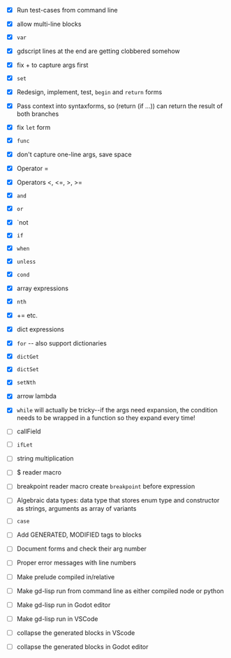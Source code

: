 - [x] Run test-cases from command line

- [x] allow multi-line blocks
- [x] `var`
- [x] gdscript lines at the end are getting clobbered somehow
- [x] fix + to capture args first
- [x] `set`

- [x] Redesign, implement, test, `begin` and `return` forms
- [x] Pass context into syntaxforms, so (return (if ...)) can return the result of both branches

- [x] fix `let` form
- [x] `func`

- [x] don't capture one-line args, save space
- [x] Operator =
- [x] Operators <, <=, >, >=
- [x] `and`
- [x] `or`
- [x] `not

- [x] `if`
- [x] `when`
- [x] `unless`
- [x] `cond`

- [x] array expressions

- [x] `nth`
- [x] += etc.
- [x] dict expressions
- [x] `for` -- also support dictionaries

- [x] `dictGet`
- [x] `dictSet`
- [x] `setNth`
- [x] arrow lambda

- [x] `while` will actually be tricky--if the args need expansion, the condition needs to be wrapped in a function so they expand every time!
- [ ] callField

- [ ] `ifLet`

- [ ] string multiplication
- [ ] $ reader macro
- [ ] breakpoint reader macro create `breakpoint` before expression

- [ ] Algebraic data types: data type that stores enum type and constructor as strings, arguments as array of variants
- [ ] `case`

- [ ] Add GENERATED, MODIFIED tags to blocks

- [ ] Document forms and check their arg number
- [ ] Proper error messages with line numbers

- [ ] Make prelude compiled in/relative
- [ ] Make gd-lisp run from command line as either compiled node or python
- [ ] Make gd-lisp run in Godot editor
- [ ] Make gd-lisp run in VSCode

- [ ] collapse the generated blocks in VScode
- [ ] collapse the generated blocks in Godot editor